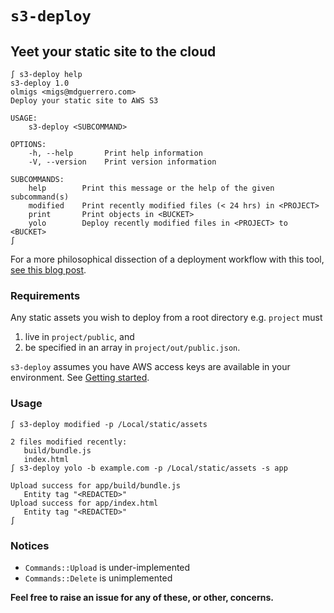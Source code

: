 # `s3-deploy`

## Yeet your static site to the cloud

```shell
∫ s3-deploy help
s3-deploy 1.0
olmigs <migs@mdguerrero.com>
Deploy your static site to AWS S3

USAGE:
    s3-deploy <SUBCOMMAND>

OPTIONS:
    -h, --help       Print help information
    -V, --version    Print version information

SUBCOMMANDS:
    help        Print this message or the help of the given subcommand(s)
    modified    Print recently modified files (< 24 hrs) in <PROJECT>
    print       Print objects in <BUCKET>
    yolo        Deploy recently modified files in <PROJECT> to <BUCKET>
∫
```

For a more philosophical dissection of a deployment workflow with this tool, [see this blog post](http://mdguerrero.com/blog).

### Requirements

Any static assets you wish to deploy from a root directory e.g. `project` must

1. live in `project/public`, and
2. be specified in an array in `project/out/public.json`.

`s3-deploy` assumes you have AWS access keys are available in your environment. See [Getting started](https://docs.aws.amazon.com/sdk-for-rust/latest/dg/getting-started.html#getting-started-step2).

### Usage

```shell
∫ s3-deploy modified -p /Local/static/assets

2 files modified recently:
   build/bundle.js
   index.html
∫ s3-deploy yolo -b example.com -p /Local/static/assets -s app

Upload success for app/build/bundle.js
   Entity tag "<REDACTED>"
Upload success for app/index.html
   Entity tag "<REDACTED>"
∫
```

### Notices

-   `Commands::Upload` is under-implemented
-   `Commands::Delete` is unimplemented

**Feel free to raise an issue for any of these, or other, concerns.**
